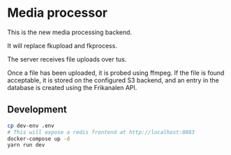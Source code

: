 # Media processor

This is the new media processing backend.

It will replace fkupload and fkprocess.

The server receives file uploads over tus.

Once a file has been uploaded, it is probed using ffmpeg. If the file is found acceptable, it is stored on the configured S3 backend, and an entry in the database is created using the Frikanalen API.

## Development

```bash
cp dev-env .env
# This will expose a redis frontend at http://localhost:8083
docker-compose up -d
yarn run dev

```
